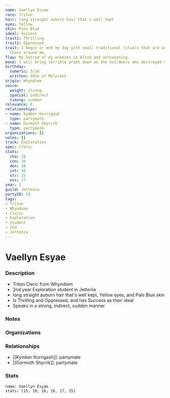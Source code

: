 ```yaml
---
name: Vaellyn Esyae
race: Triton
hair: long straight auburn hair that's well kept
eyes: Yellow
skin: Pale Blue
ideal: Success
trait1: Thrilling
trait2: Oppressed
trait: I begin or end my day with small traditional rituals that are unfamiliar to
  those around me.
flaw: My hatred of my enemies is blind and unreasoning.
bond: I will bring terrible wrath down on the evildoers who destroyed my homeland.
birthday:
  numeric: 3/30
  written: 30th of Melorent
origin: Whyndiem
voice:
  weight: strong
  spacial: indirect
  timing: sudden
relevance: 0
relationships:
- name: Kymber Korrigash
  type: partymate
- name: Gormoth Shyrrik
  type: partymate
organizations: []
notes: []
track: Exploration
spec: Cleric
stats:
  cha: 15
  con: 16
  dex: 10
  int: 16
  str: 15
  wis: 17
year: 2
guild: Jettenia
partyID: 33
tags:
- Triton
- Whyndiem
- Cleric
- Exploration
- Student
- 2nd
- Jettenia
---
```

# Vaellyn Esyae
### Description
- Triton Cleric from Whyndiem
- 2nd year Exploration student in Jettenia
- long straight auburn hair that's well kept, Yellow eyes, and Pale Blue skin
- Is Thrilling and Oppressed, and has Success as their ideal
- Speaks in a strong, indirect, sudden manner

### Notes

### Organizations

### Relationships
- [[Kymber Korrigash]]: partymate
- [[Gormoth Shyrrik]]: partymate

### Stats
```statblock
name: Vaellyn Esyae
stats: [15, 10, 16, 16, 17, 15]
```